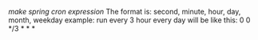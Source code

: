 *make spring cron expression*
The format is: 
second, minute, hour, day, month, weekday
example: run every 3 hour every day will be like this: 
0 0 */3 * * *
